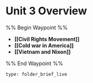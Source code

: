 # Unit 3 Overview
%% Begin Waypoint %%
- **[[Civil Rights Movement]]**
- **[[Cold war in America]]**
- **[[Vietnam and Nixon]]**

%% End Waypoint %%

```ccard
type: folder_brief_live
```
 
